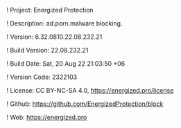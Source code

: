 ! Project: Energized Protection

! Description: ad.porn.malware blocking.

! Version: 6.32.0810.22.08.232.21

! Build Version: 22.08.232.21

! Build Date: Sat, 20 Aug 22 21:03:50 +06

! Version Code: 2322103

! License: CC BY-NC-SA 4.0, https://energized.pro/license

! Github: https://github.com/EnergizedProtection/block

! Web: https://energized.pro
